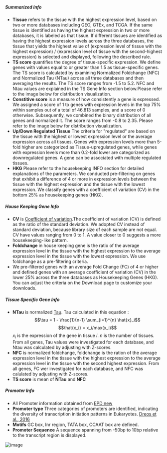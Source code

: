 ##### Summarized Info
+ **Tissue** refers to the tissue with the highest expression level, based on two or more databases including GEO, GTEx, and TCGA. If the same tissue is identified as having the highest expression in two or more databases, it is labeled as that tissue. If different tissues are identified as having the highest expression levels across the three databases, the tissue that yields the highest value of (expression level of tissue with the highest expression) / (expression level of tissue with the second-highest expression) is selected and displayed, following the described rule.
+ **TS score** quantifies the degree of tissue-specific expression. We define genes with values equal to or greater than 1.5 as tissue-specific genes. The TS score is calculated by examining Normalized Foldchange (NFC) and Normalized Tau (NTau) across all three databases and then averaging the results. The TS score ranges from -1.5 to 5.2. NFC and Ntau values are explained in the TS Gene Info section below.Please refer to the image below for distribution visualization.
+ **Constitive score** is a measure of how consistently a gene is expressed. We assigned a score of 1 to genes with expression levels in the top 75% within samples out of a total of 46,813 samples, and a score of 0 otherwise. Subsequently, we combined the binary distribution of all genes and normalized it. The score ranges from -0.8 to 2.35. Please refer to the image below for distribution visualization.
+ **Up/Down Regulated Tissue** The criteria for "regulated" are based on the tissue with the highest or lowest expression level or the average expression across all tissues. Genes with expression levels more than 5-fold higher are categorized as Tissue-upregulated genes, while genes with expression levels more than 0.2-fold lower are categorized as downregulated genes. A gene can be associated with multiple regulated tissues.
+ **HKG** Please refer to the housekeeping INFO section for detailed explanations of the parameters. We conducted pre-filtering on genes that exhibit a difference of 4 or more in expression levels between the tissue with the highest expression and the tissue with the lowest expression. We classify genes with a coefficient of variation (CV) in the bottom 25% as housekeeping genes (HKG).

##### House Keeping Gene Info
+ **CV** is [Coefficient of variation](https://en.wikipedia.org/wiki/Coefficient_of_variation).The coefficient of variation (CV) is defined as the ratio of the standard deviation. We adopted CV instead of standard deviation, because library size of each sample are not equal. CV have values ranging from 0 to 1. A value closer to 0 suggests a more housekeeping-like pattern.
+ **Foldchange** in house keeping gene is the ratio of the average expression level in the tissue with the highest expression to the average expression level in the tissue with the lowest expression. We use foldchange as a pre-filtering criteria.
+ We pre-filtered genes with an average Fold Change (FC) of 4 or higher and defined genes with an average coefficient of variation (CV) in the lower 25% across the three databases as Housekeeping Genes (HKG). You can adjust the criteria on the Download page to customize your downloads.

##### Tissue Specific Gene Info
+ **NTau** is normalized [Tau](https://academic.oup.com/bib/article/18/2/205/2562739). Tau calculated in this equation :
  $$\tau = 1 - \frac{1}{n-1} \sum_{i=1}^{n} \hat{x}_i$$
  $$\hat{x_i} = x_i/max(x_i)$$
  $x_i$ is the expression of the gene in tissue $i$.
  $n$ is the number of tissues.
  From all genes, Tau values were investigated for each database, and Ntau was calculated by adjusting with Z-scores.
+ **NFC** is normalized foldchange, foldchange is the ration of the average expression level in the tissue with the highest expression to the average expression level in the tissue with the second highest expression. From all genes, FC wer investigated for each database, and NFC was calulated by adjusting with Z-scores.
+ **TS score** is mean of **NTau** and **NFC**

##### Promoter Info
+ All Promoter information obtained from [EPD new](https://epd.expasy.org/epd/EPDnew_database.php)
+ **Promoter type** Three categories of promoters are identified, indicating the diversity of transcription initiation patterns in Eukaryotes. [Dreos et al., 2016 ](https://journals.plos.org/ploscompbiol/article?id=10.1371/journal.pcbi.1005144)
+ **Motifs** GC box, Inr region, TATA box, CCAAT box are defined.
+ **Promoter Sequence** A sequence spanning from -50bp to 10bp relative to the transcript region is displayed.


![image](https://github.com/Park-JungJoon/Human-transcriptome-atlas/assets/97942772/bf459c08-814b-40ec-8e1f-75c5213e29e6)
